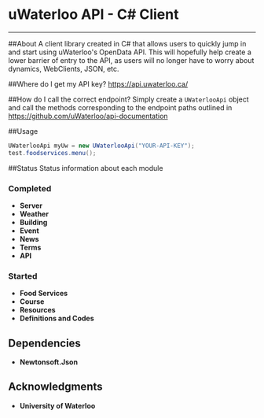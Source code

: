# uWaterloo API - C# Client
---

##About
A client library created in C# that allows users to quickly jump in and start using uWaterloo's OpenData API. 
This will hopefully help create a lower barrier of entry to the API, as users will no longer have to worry about dynamics, WebClients, JSON, etc.

##Where do I get my API key?
https://api.uwaterloo.ca/

##How do I call the correct endpoint?
Simply create a `UWaterlooApi` object and call the methods corresponding to the endpoint paths outlined in https://github.com/uWaterloo/api-documentation

##Usage

```C#
UWaterlooApi myUw = new UWaterlooApi("YOUR-API-KEY");
test.foodservices.menu(); 
```

##Status
Status information about each module
### Completed
* **Server**
* **Weather**
* **Building**
* **Event**
* **News**
* **Terms**
* **API**

### Started
* **Food Services**
* **Course**
* **Resources**
* **Definitions and Codes**

## Dependencies 
* **Newtonsoft.Json**

## Acknowledgments
* **University of Waterloo**
